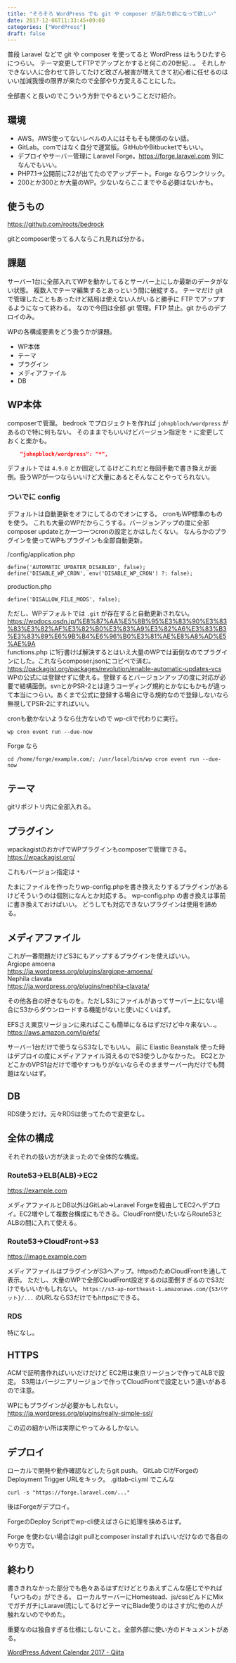 ```yaml
---
title: "そろそろ WordPress でも git や composer が当たり前になって欲しい"
date: 2017-12-06T11:33:45+09:00
categories: ["WordPress"]
draft: false
---
```


<!--more-->

普段 Laravel などで git や composer を使ってると WordPress はもうひたすらにつらい。
テーマ変更してFTPでアップとかすると何この20世紀…。
それしかできない人に合わせて許してたけど改ざん被害が増えてきて初心者に任せるのはいい加減我慢の限界が来たので全部やり方変えることにした。

全部書くと長いのでこういう方針でやるということだけ紹介。

## 環境
- AWS。AWS使ってないレベルの人にはそもそも関係のない話。
- GitLab。comではなく自分で運営版。GitHubやBitbucketでもいい。
- デプロイやサーバー管理に Laravel Forge。https://forge.laravel.com 別になんでもいい。
- PHP7.1→公開前に7.2が出てたのでアップデート。Forge ならワンクリック。
- 200とか300とか大量のWP。少ないならここまでやる必要はないかも。

## 使うもの
https://github.com/roots/bedrock

gitとcomposer使ってる人ならこれ見れば分かる。

## 課題
サーバー1台に全部入れてWPを動かしてるとサーバー上にしか最新のデータがない状態。
複数人でテーマ編集するとあっという間に破綻する。
テーマだけ git で管理したこともあったけど結局は使えない人がいると勝手に FTP でアップするようになって終わる。
なので今回は全部 git 管理。FTP 禁止。git からのデプロイのみ。

WPの各構成要素をどう扱うかが課題。

- WP本体
- テーマ
- プラグイン
- メディアファイル
- DB

## WP本体
composerで管理。
bedrock でプロジェクトを作れば `johnpbloch/wordpress` があるので特に何もない。
そのままでもいいけどバージョン指定を `*` に変更しておくと楽かも。

```json
    "johnpbloch/wordpress": "*",
```

デフォルトでは `4.9.0` とか固定してるけどこれだと毎回手動で書き換えが面倒。扱うWPが一つならいいけど大量にあるとそんなことやってられない。

### ついでに config
デフォルトは自動更新をオフにしてるのでオンにする。
cronもWP標準のものを使う。
これも大量のWPだからこうする。バージョンアップの度に全部composer updateとか一つ一つcronの設定とかはしたくない。
なんらかのプラグインを使ってWPもプラグインも全部自動更新。

/config/application.php

```
define('AUTOMATIC_UPDATER_DISABLED', false);
define('DISABLE_WP_CRON', env('DISABLE_WP_CRON') ?: false);
```

production.php

```
define('DISALLOW_FILE_MODS', false);
```

ただし、WPデフォルトでは `.git` が存在すると自動更新されない。  
https://wpdocs.osdn.jp/%E8%87%AA%E5%8B%95%E3%83%90%E3%83%83%E3%82%AF%E3%82%B0%E3%83%A9%E3%82%A6%E3%83%B3%E3%83%89%E6%9B%B4%E6%96%B0%E3%81%AE%E8%A8%AD%E5%AE%9A  
functions.php に1行書けば解決するとはいえ大量のWPでは面倒なのでプラグインにした。これならcomposer.jsonにコピペで済む。  
https://packagist.org/packages/revolution/enable-automatic-updates-vcs  
WPの公式には登録せずに使える。登録するとバージョンアップの度に対応が必要で結構面倒。svnとかPSR-2とは違うコーディング規約とかなにもかもが違って本当につらい。あくまで公式に登録する場合に守る規約なので登録しないなら無視してPSR-2にすればいい。

cronも動かないようなら仕方ないので wp-cliで代わりに実行。

```
wp cron event run --due-now
```

Forge なら

```
cd /home/forge/example.com/; /usr/local/bin/wp cron event run --due-now
```

## テーマ
gitリポジトリ内に全部入れる。

## プラグイン
wpackagistのおかげでWPプラグインもcomposerで管理できる。
https://wpackagist.org/

これもバージョン指定は `*`

たまにファイルを作ったりwp-config.phpを書き換えたりするプラグインがあるけどそういうのは個別になんとか対応する。
wp-config.php の書き換えは事前に書き換えておけばいい。
どうしても対応できないプラグインは使用を諦める。

## メディアファイル
これが一番問題だけどS3にもアップするプラグインを使えばいい。  
Argiope amoena  
https://ja.wordpress.org/plugins/argiope-amoena/  
Nephila clavata  
https://ja.wordpress.org/plugins/nephila-clavata/  

その他各自の好きなものを。ただしS3にファイルがあってサーバー上にない場合にS3からダウンロードする機能がないと使いにくいはず。

EFSさえ東京リージョンに来ればここも簡単になるはずだけど中々来ない…。  
https://aws.amazon.com/jp/efs/

サーバー1台だけで使うならS3なしでもいい。
前に Elastic Beanstalk 使った時はデプロイの度にメディアファイル消えるのでS3使うしかなかった。
EC2とかどこかのVPS1台だけで増やすつもりがないならそのままサーバー内だけでも問題はないはず。

## DB
RDS使うだけ。元々RDSは使ってたので変更なし。

## 全体の構成
それぞれの扱い方が決まったので全体的な構成。

### Route53→ELB(ALB)→EC2
https://example.com

メディアファイルとDB以外はGitLab→Laravel Forgeを経由してEC2へデプロイ。EC2増やして複数台構成にもできる。CloudFront使いたいならRoute53とALBの間に入れて使える。

### Route53→CloudFront→S3
https://image.example.com

メディアファイルはプラグインがS3へアップ。httpsのためCloudFrontを通して表示。
ただし、大量のWPで全部CloudFront設定するのは面倒すぎるのでS3だけでもいいかもしれない。
`https://s3-ap-northeast-1.amazonaws.com/{S3バケット}/...` のURLならS3だけでもhttpsにできる。

### RDS
特になし。

## HTTPS
ACMで証明書作ればいいだけだけど
EC2用は東京リージョンで作ってALBで設定。
S3用はバージニアリージョンで作ってCloudFrontで設定という違いがあるので注意。

WPにもプラグインが必要かもしれない。
https://ja.wordpress.org/plugins/really-simple-ssl/

この辺の細かい所は実際にやってみるしかない。

## デプロイ
ローカルで開発や動作確認などしたらgit push。
GitLab CIがForgeのDeployment Trigger URLをキック。
.gitlab-ci.yml でこんな

```
curl -s "https://forge.laravel.com/..."
```

後はForgeがデプロイ。

ForgeのDeploy Scriptでwp-cli使えばさらに処理を挟めるはず。

Forge を使わない場合はgit pullとcomposer installすればいいだけなので各自のやり方で。

## 終わり
書ききれなかった部分でも色々あるはずだけどとりあえずこんな感じでやれば「いつもの」ができる。
ローカルサーバーにHomestead、js/cssビルドにMixでガチガチにLaravel流にしてるけどテーマにBlade使うのはさすがに他の人が触れないのでやめた。

重要なのは独自すぎる仕様にしないこと。全部外部に使い方のドキュメントがある。

[WordPress Advent Calendar 2017 - Qiita](https://qiita.com/advent-calendar/2017/wordpress)
